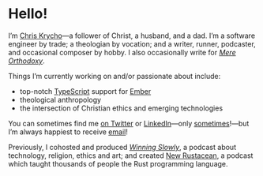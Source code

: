 # Hello!

I’m [Chris Krycho][home]—a follower of Christ, a husband, and a dad. I’m a software engineer by trade; a theologian by vocation; and a writer, runner, podcaster, and occasional composer by hobby. I also occasionally write for [<cite>Mere Orthodoxy</cite>][mere-o].

[home]: https://v5.chriskrycho.com
[ws]: https://winningslowly.org
[mere-o]: https://mereorthodoxy.com
[nr]: https://newrustacean.com

Things I’m currently working on and/or passionate about include:

- top-notch [TypeScript][ts] support for [Ember][ember]
- theological anthropology
- the intersection of Christian ethics and emerging technologies

You can sometimes find me [on Twitter][twitter] or [LinkedIn][li]—only [sometimes][schedule]!—but I’m always happiest to receive [email](mailto:hello@chriskrycho.com)!

Previously, I cohosted and produced [<cite>Winning Slowly</cite>][ws], a podcast about technology, religion, ethics and art; and created [New Rustacean][nr], a podcast which taught thousands of people the Rust programming language.

[ts]: https://www.typescriptlang.org
[ember]: https://emberjs.com
[rewrite]: https://rewrite.software
[twitter]: https://twitter.com/chriskrycho
[li]: https://www.linkedin.com/in/chriskrycho/
[schedule]: https://v5.chriskrycho.com/journal/reluctantly-returning-to-social-media/
